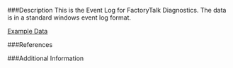 ###Description
This is the Event Log for FactoryTalk Diagnostics.  The data is in a standard windows event log format.

[Example Data](\examples)

###References

###Additional Information




